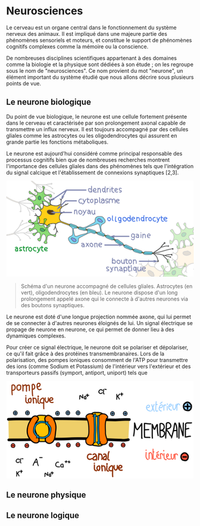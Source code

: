 # Neurosciences

Le cerveau est un organe central dans le fonctionnement du système nerveux des animaux. Il est impliqué dans une majeure partie des phénomènes sensoriels et moteurs, et constitue le support de phénomènes cognitifs complexes comme la mémoire ou la conscience.

De nombreuses disciplines scientifiques appartenant à des domaines comme la biologie et la physique sont dédiées à son étude ; on les regroupe sous le nom de "neurosciences". Ce nom provient du mot "neurone", un élément important du système étudié que nous allons décrire sous plusieurs points de vue.

## Le neurone biologique

Du point de vue biologique, le neurone est une cellule fortement présente dans le cerveau et caractérisée par son prolongement axonal capable de transmettre un influx nerveux. Il est toujours accompagné par des cellules gliales comme les astrocytes ou les oligodendrocytes qui assurent en grande partie les fonctions métaboliques. 

Le neurone est aujourd'hui considéré comme principal responsable des processus cognitifs bien que de nombreuses recherches montrent l'importance des cellules gliales dans des phénomènes tels que l'intégration du signal calcique et l'établissement de connexions synaptiques [2,3].

![neuron](./img/neurone.svg.png)

> Schéma d'un neurone accompagné de cellules gliales. Astrocytes (en vert), oligodendrocytes (en bleu). Le neurone dispose d'un long prolongement appelé axone qui le connecte à d'autres neurones via des boutons synaptiques.

Le neurone est doté d'une longue projection nommée axone, qui lui permet de se connecter à d'autres neurones éloignés de lui. Un signal électrique se propage de neurone en neurone, ce qui permet de donner lieu à des dynamiques complexes.

Pour créer ce signal électrique, le neurone doit se polariser et dépolariser, ce qu'il fait grâce à des protéines transmembranaires. Lors de la polarisation, des pompes ioniques consomment de l'ATP pour transmettre des ions (comme Sodium et Potassium) de l'intérieur vers l'extérieur et des transporteurs passifs (symport, antiport, uniport) tels que 

![membrane](./img/membrane.svg.png)

## Le neurone physique

## Le neurone logique





[1]: https://sci-hub.tw/10.1016/j.biocel.2004.02.023 "Glial cells (Jessen, 2004)"
[2]: https://www.sciencedirect.com/science/article/abs/pii/0166223696100485 "Calcium signaling in glial cells (1996)"
[3]: https://science.sciencemag.org/content/277/5332/1684.1.abstract "Synaptic Efficacy Enhanced by Glial Cells in Vitro (1997)"